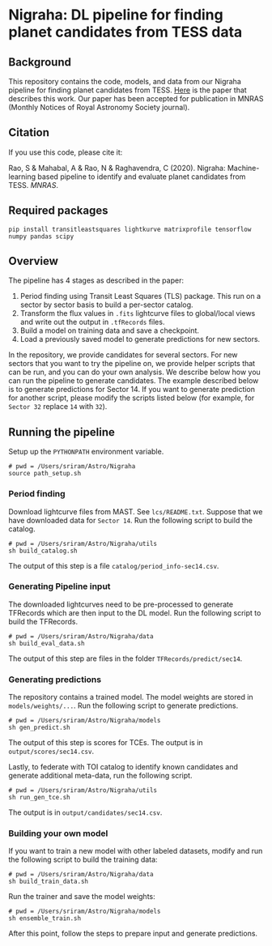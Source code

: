 # Nigraha: DL pipeline for finding planet candidates from TESS data

## Background
This repository contains the code, models, and data from our Nigraha pipeline for finding planet candidates from TESS.  [Here](https://arxiv.org/abs/2101.09227) is the paper that describes this work.  Our paper has been accepted for publication in MNRAS (Monthly Notices of Royal Astronomy Society journal).

## Citation
If you use this code, please cite it:

Rao, S & Mahabal, A & Rao, N & Raghavendra, C (2020).  Nigraha: Machine-learning based pipeline to identify and evaluate planet candidates from TESS. _MNRAS_.

## Required packages
    pip install transitleastsquares lightkurve matrixprofile tensorflow numpy pandas scipy

## Overview
The pipeline has 4 stages as described in the paper:

1. Period finding using Transit Least Squares (TLS) package.  This run on a sector by sector basis to build a per-sector catalog.
1. Transform the flux values in `.fits` lightcurve files to global/local views and write out the output in `.tfRecords` files.
1. Build a model on training data and save a checkpoint.
1. Load a previously saved model to generate predictions for new sectors.

In the repository, we provide candidates for several sectors.  For new sectors that you want to try the pipeline on, we provide helper scripts that can be run, and you can do your own analysis.  We describe below how you can run the pipeline to generate candidates.  The example described below is to generate predictions for Sector 14.  If you want to generate prediction for another script, please modify the scripts listed below (for example, for `Sector 32` replace `14` with `32`).

## Running the pipeline
Setup up the `PYTHONPATH` environment variable.

    # pwd = /Users/sriram/Astro/Nigraha
    source path_setup.sh
    
### Period finding
Download lightcurve files from MAST.  See `lcs/README.txt`.  Suppose that we have downloaded data for `Sector 14`. Run the following script to build the catalog.
 
    # pwd = /Users/sriram/Astro/Nigraha/utils
    sh build_catalog.sh
    
The output of this step is a file `catalog/period_info-sec14.csv`.  

### Generating Pipeline input
The downloaded lightcurves need to be pre-processed to generate TFRecords which are then input to the DL model. Run the following script to build the TFRecords.
    
    # pwd = /Users/sriram/Astro/Nigraha/data
    sh build_eval_data.sh
    
The output of this step are files in the folder `TFRecords/predict/sec14`.

### Generating predictions
The repository contains a trained model.  The model weights are stored in `models/weights/...`. Run the following script to generate predictions.
    
    # pwd = /Users/sriram/Astro/Nigraha/models
    sh gen_predict.sh

The output of this step is scores for TCEs.  The output is in `output/scores/sec14.csv`.  

Lastly, to federate with TOI catalog to identify known candidates and generate additional meta-data, run the following script.
    
    # pwd = /Users/sriram/Astro/Nigraha/utils
    sh run_gen_tce.sh

The output is in `output/candidates/sec14.csv`.  

### Building your own model
If you want to train a new model with other labeled datasets, modify and run the following script to build the training data:

    # pwd = /Users/sriram/Astro/Nigraha/data
    sh build_train_data.sh
    
Run the trainer and save the model weights:

    # pwd = /Users/sriram/Astro/Nigraha/models
    sh ensemble_train.sh

After this point, follow the steps to prepare input and generate predictions.
